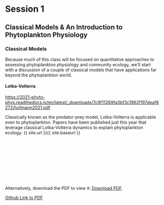 # Session 1
## Classical Models & An Introduction to Phytoplankton Physiology

### Classical Models

Because much of this class will be focused on quantitative approaches to assessing phytoplankton physiology and community ecology, we'll start with a discussion of a couple of classical models that have applications far beyond the phytoplankton world. 

#### Lotka-Volterra

https://2021-phyto-phys.readthedocs.io/en/latest/_downloads/7c9f11269fa3bf3c1962f197deaf6272/hofmann2021.pdf

Classically known as the predator-prey model, Lotka-Volterra is applicable even to phytoplankton. Papers have been published just this year that leverage classical Lotka-Volterra dynamics to explain phytoplankton ecology. 
{{ site.url }}{{ site.baseurl }}
<object data="https://2021-phyto-phys.readthedocs.io/en/latest/_static/hofmann2021.pdf" type="application/pdf" width="700px" height="700px">
    <embed src="https://2021-phyto-phys.readthedocs.io/en/latest/_static/hofmann2021.pdf">
        <p>Alternatively, download the PDF to view it: <a href="https://2021-phyto-phys.readthedocs.io/en/latest/_static/hofmann2021.pdf">Download PDF</a>.</p>
    </embed>
</object>

[Github Link to PDF](https://github.com/akrinos/2021-phyto-phys/tree/main/_literature/session1/hofmann2021.pdf)
